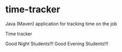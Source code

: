 # time-tracker
Java (Maven) application for tracking time on the job

Time tracker

Good Night Students!!!
Good Evening Students!!!
